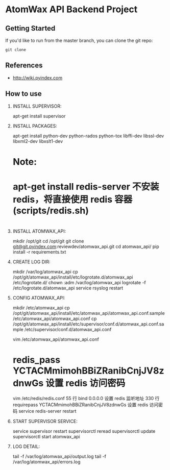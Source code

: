 # AtomWax API Backend Project

## Getting Started

If you'd like to run from the master branch, you can clone the git repo:

    git clone

## References

* http://wiki.pyindex.com

## How to use

1. INSTALL SUPERVISOR:

    apt-get install supervisor

2. INSTALL PACKAGES:

    apt-get install python-dev python-rados python-tox libffi-dev libssl-dev libxml2-dev libxslt1-dev
    # Note:
    # apt-get install redis-server 不安装 redis，将直接使用 redis 容器(scripts/redis.sh)
    #

3. INSTALL ATOMWAX_API:

    mkdir /opt/git
    cd /opt/git
    git clone git@git.pyindex.com:reviewdev/atomwax_api.git
    cd atomwax_api/
    pip install -r requirements.txt

4. CREATE LOG DIR:

    mkdir /var/log/atomwax_api
    cp /opt/git/atomwax_api/install/etc/logrotate.d/atomwax_api /etc/logrotate.d/
    chown :adm /var/log/atomwax_api
    logrotate -f /etc/logrotate.d/atomwax_api
    service rsyslog restart

5. CONFIG ATOMWAX_API:

    mkdir /etc/atomwax_api
    cp /opt/git/atomwax_api/install/etc/atomwax_api/atomwax_api.conf.sample /etc/atomwax_api/atomwax_api.conf
    cp /opt/git/atomwax_api/install/etc/supervisor/conf.d/atomwax_api.conf.sample /etc/supervisor/conf.d/atomwax_api.conf

    vim /etc/atomwax_api/atomwax_api.conf
    # redis_pass YCTACMmimohBBiZRanibCnjJV8zdnwGs 设置 redis 访问密码

    vim /etc/redis/redis.conf
    55 行  bind 0.0.0.0 设置 redis 监听地址
    330 行 requirepass YCTACMmimohBBiZRanibCnjJV8zdnwGs 设置 redis 访问密码
    service redis-server restart


10. START SUPERVISOR SERVICE:

    service supervisor restart
    supervisorctl reread
    supervisorctl update
    supervisorctl start atomwax_api

11. LOG DETAIL:

    tail -f /var/log/atomwax_api/output.log
    tail -f /var/log/atomwax_api/errors.log
